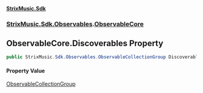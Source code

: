 #### [StrixMusic.Sdk](./index.md 'index')
### [StrixMusic.Sdk.Observables](./StrixMusic-Sdk-Observables.md 'StrixMusic.Sdk.Observables').[ObservableCore](./StrixMusic-Sdk-Observables-ObservableCore.md 'StrixMusic.Sdk.Observables.ObservableCore')
## ObservableCore.Discoverables Property
```csharp
public StrixMusic.Sdk.Observables.ObservableCollectionGroup Discoverables { get; }
```
#### Property Value
[ObservableCollectionGroup](./StrixMusic-Sdk-Observables-ObservableCollectionGroup.md 'StrixMusic.Sdk.Observables.ObservableCollectionGroup')  
